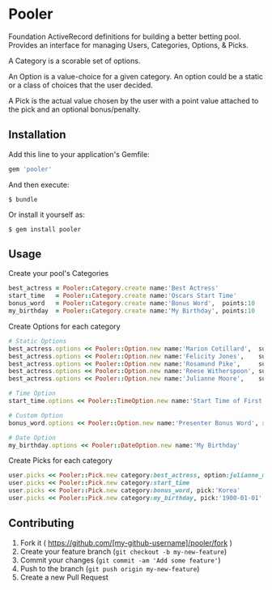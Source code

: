 # Pooler

Foundation ActiveRecord definitions for building a better betting pool. Provides an interface for managing Users, Categories, Options, & Picks.

A Category is a scorable set of options.

An Option is a value-choice for a given category. An option could be a static or a class of choices that the user decided.

A Pick is the actual value chosen by the user with a point value attached to the pick and an optional bonus/penalty.

## Installation

Add this line to your application's Gemfile:

```ruby
gem 'pooler'
```

And then execute:

    $ bundle

Or install it yourself as:

    $ gem install pooler

## Usage

Create your pool's Categories

```ruby
best_actress = Pooler::Category.create name:'Best Actress'
start_time   = Pooler::Category.create name:'Oscars Start Time'
bonus_word   = Pooler::Category.create name:'Bonus Word',  points:10
my_birthday  = Pooler::Category.create name:'My Birthday', points:10
```

Create Options for each category

```ruby
# Static Options
best_actress.options << Pooler::Option.new name:'Marion Cotillard',  subtitle : 'Two Days, One Night',      points   : 5
best_actress.options << Pooler::Option.new name:'Felicity Jones',    subtitle : 'The Theory of Everything', points   : 5
best_actress.options << Pooler::Option.new name:'Rosamund Pike',     subtitle : 'Gone Girl',                points   : 3
best_actress.options << Pooler::Option.new name:'Reese Witherspoon', subtitle : 'Wild',                     points   : 3
best_actress.options << Pooler::Option.new name:'Julianne Moore',    subtitle : 'Still Alice',              points   : 1

# Time Option
start_time.options << Pooler::TimeOption.new name:'Start Time of First Award'

# Custom Option
bonus_word.options << Pooler::Option.new name:'Presenter Bonus Word', subtitle: 'Earn a point for each time the word is uttered'

# Date Option
my_birthday.options << Pooler::DateOption.new name:'My Birthday'
```

Create Picks for each category

```ruby
user.picks << Pooler::Pick.new category:best_actress, option:julianne_moore # :pick defaults to option.name
user.picks << Pooler::Pick.new category:start_time                          # :option defaults to start_time.options.first
user.picks << Pooler::Pick.new category:bonus_word, pick:'Korea'
user.picks << Pooler::Pick.new category:my_birthday, pick:'1900-01-01'
```

## Contributing

1. Fork it ( https://github.com/[my-github-username]/pooler/fork )
2. Create your feature branch (`git checkout -b my-new-feature`)
3. Commit your changes (`git commit -am 'Add some feature'`)
4. Push to the branch (`git push origin my-new-feature`)
5. Create a new Pull Request
